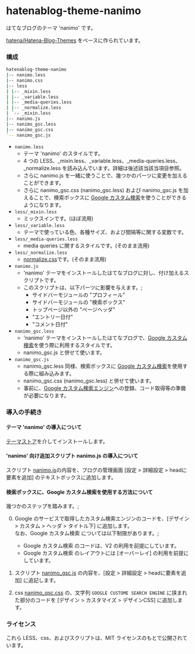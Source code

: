 # hatenablog-theme-nanimo

はてなブログのテーマ 'nanimo' です。

[hatena/Hatena-Blog-Themes][00] をベースに作られています。

[00]: https://github.com/hatena/Hatena-Blog-Themes.git "hatena/Hatena-Blog-Themes"


### 構成

``` sh
hatenablog-theme-nanimo
|-- nanimo.less
|-- nanimo.css
|-- less
| |-- _mixin.less
| |-- _variable.less
| |-- _media-queries.less
| |-- _normalize.less
| `-- _mixin.less
|-- nanimo.js
|-- nanimo_gsc.less
|-- nanimo_gsc.css
`-- nanimo_gsc.js
```

* `nanimo.less`
    - テーマ 'nanimo' のスタイルです。
    - 4 つの LESS、_mixin.less、_variable.less、_media-queries.less、_normalize.less を読み込んでいます。詳細は後述該当該当項目参照。
    - さらに nanimo.js を一緒に使うことで、幾つかのパーツに変更を加えることができます。
    - さらに nanimo_gsc.css (nanimo_gsc.less) および nanimo_gsc.js を加えることで、検索ボックスに [Google カスタム検索][10]を使うことができるようになります。
* `less/_mixin.less`
    * ミックスインです。(ほぼ流用)
* `less/_variable.less`
    * テーマで使っている色、各種サイズ、および間隔等に関する変数です。
* `less/_media-queries.less`
    * media queries に関するスタイルです。(そのまま流用)
* `less/_normalize.less`
    * <a href="http://necolas.github.com/normalize.css/">normalize.css</a>です。(そのまま流用)
* `nanimo.js`
    - 'nanimo' テーマをインストールしたはてなブログに対し、付け加えるスクリプトです。
    - このスクリプトは、以下パーツに影響を与えます。;
        - サイドバーモジュールの "プロフィール"
        - サイドバーモジュールの "検索ボックス"
        - トップページ以外の "ページヘッダ"
        - "エントリー日付"
        - "コメント日付"
* `nanimo_gsc.less`
    - 'nanimo' テーマをインストールしたはてなブログで、[Google カスタム検索][10]を使う際に利用するスタイルです。
    - nanimo_gsc.js と併せて使います。
* `nanimo_gsc.js`
    - nanimo_gsc.less 同様、検索ボックスに [Google カスタム検索][10]を使用する際に組み込みます。
    - nanimo_gsc.css (nanimo_gsc.less) と併せて使います。
    - 事前に、[Google カスタム検索エンジン][10]への登録、コード取得等の準備が必要になります。

[10]: https://www.google.com/cse/?hl=ja "カスタム検索エンジン"

### 導入の手続き
#### テーマ 'nanimo' の導入について
[テーマストア][20]を介してインストールします。

[20]: http://blog.hatena.ne.jp/-/store/theme/12921228815727386161 "nanimo - テーマ ストア - はてなブログ"
[21]: https://raw.githubusercontent.com/woowee/hatenablog-theme-nanimo/master/nanimo/nanimo.css "nanimo.css"

#### 'nanimo' 向け追加スクリプト nanimo.js の導入について
スクリプト [nanimo.js][22]の内容を、ブログの管理画面 [設定 > 詳細設定 > headに要素を追加] のテキストボックスに追加します。

[22]:https://raw.githubusercontent.com/woowee/hatenablog-theme-nanimo/master/nanimo.js "nanimo.js"

#### 検索ボックスに、Google カスタム検索を使用する方法について
幾つかのステップを踏みます。;

0. Google のサービスで取得したカスタム検索エンジンのコードを、[デザイン > カスタム > ヘッダ > タイトル下] に追加します。  
なお、Google カスタム検索 については以下制限があります。;

    - Google カスタム検索 のコードは、V2 の利用を前提にしています。
    - Google カスタム検索 のレイアウトには [オーバーレイ] の利用を前提にしています。

0. スクリプト [nanimo_gsc.js][23] の内容を、[設定 > 詳細設定 > headに要素を追加] に追記します。
0. css [nanimo_gsc.css][24] の、文字列 `GOOGLE CUSTOME SEARCH ENGINE` に挟まれた部分のコードを [デザイン > カスタマイズ > デザインCSS] に追加します。


[24]: https://raw.githubusercontent.com/woowee/hatenablog-theme-nanimo/master/nanimo/nanimo_gsc.css "nanimo_gsc.css"
[23]: https://raw.githubusercontent.com/woowee/hatenablog-theme-nanimo/master/nanimo/nanimo_gsc.css "nanimo_gsc.js"


### ライセンス
これら LESS、css、およびスクリプトは、MIT ライセンスのもとで公開されています。
